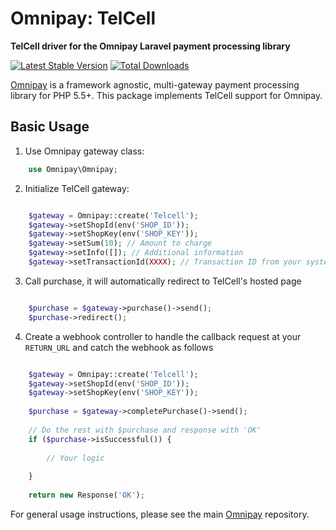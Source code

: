 # Omnipay: TelCell

**TelCell driver for the Omnipay Laravel payment processing library**

[![Latest Stable Version](https://poser.pugx.org/razmiksaghoyan/omnipay-telcell/version.png)](https://packagist.org/packages/razmiksaghoyan/omnipay-telcell)
[![Total Downloads](https://poser.pugx.org/razmiksaghoyan/omnipay-telcell/d/total.png)](https://packagist.org/packages/razmiksaghoyan/omnipay-telcell)

[Omnipay](https://github.com/thephpleague/omnipay) is a framework agnostic, multi-gateway payment
processing library for PHP 5.5+. This package implements TelCell support for Omnipay.

## Basic Usage

1. Use Omnipay gateway class:

```php
    use Omnipay\Omnipay;
```

2. Initialize TelCell gateway:

```php

    $gateway = Omnipay::create('Telcell');
    $gateway->setShopId(env('SHOP_ID'));
    $gateway->setShopKey(env('SHOP_KEY'));
    $gateway->setSum(10); // Amount to charge
    $gateway->setInfo([]); // Additional information
    $gateway->setTransactionId(XXXX); // Transaction ID from your system

```

3. Call purchase, it will automatically redirect to TelCell's hosted page

```php

    $purchase = $gateway->purchase()->send();
    $purchase->redirect();

```

4. Create a webhook controller to handle the callback request at your `RETURN_URL` and catch the webhook as follows

```php

    $gateway = Omnipay::create('Telcell');
    $gateway->setShopId(env('SHOP_ID'));
    $gateway->setShopKey(env('SHOP_KEY'));
    
    $purchase = $gateway->completePurchase()->send();
    
    // Do the rest with $purchase and response with 'OK'
    if ($purchase->isSuccessful()) {
        
        // Your logic
        
    }
    
    return new Response('OK');

```

For general usage instructions, please see the main [Omnipay](https://github.com/thephpleague/omnipay)
repository.
